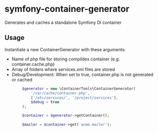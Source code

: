 # symfony-container-generator
Generates and caches a standalone Symfony DI container

## Usage

Instantiate a new ContainerGenerator with these arguments:
- Name of php file for storing compildes container (e.g. container.cache.php)
- Array of folders where services.xml files are stored
- Debug/Development: When set to true, container.php is not generated or cached

```php
        $generator = new \ContainerTools\ContainerGenerator(
            '/var/cache/container.php',
            ['/etc/services/', '/project/services'],
            $debug = true
        );

        $container = $generator->getContainer();
        
        $mailer = $container->get('acme.mailer');
```
